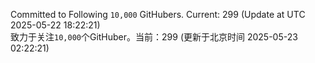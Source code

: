 Committed to Following `10,000` GitHubers. Current: <!-- FOLLOWING_COUNT -->299<!-- FOLLOWING_COUNT --> (Update at UTC <!-- LAST_UPDATED -->2025-05-22 18:22:21<!-- LAST_UPDATED -->)<br>
致力于关注`10,000`个GitHuber。当前：<!-- FOLLOWING_COUNT -->299<!-- FOLLOWING_COUNT --> (更新于北京时间 <!-- LAST_UPDATED_CST -->2025-05-23 02:22:21<!-- LAST_UPDATED_CST -->)
